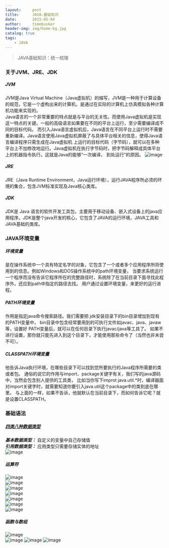 ```yaml
---
layout:     post
title:      JAVA-基础知识
date:       2015-05-04
author:     timebusker
header-img: img/home-bg.jpg
catalog: true
tags:
    - JAVA
---
```


> JAVA基础知识：统一梳理

### 关于JVM、JRE、JDK
##### JVM   
JVM是Java Virtual Machine（Java虚拟机）的缩写，JVM是一种用于计算设备的规范，它是一个虚构出来的计算机，是通过在实际的计算机上仿真模拟各种计算机功能来实现的。      
Java语言的一个非常重要的特点就是与平台的无关性。而使用Java虚拟机是实现这一特点的关键。一般的高级语言如果要在不同的平台上运行，至少需要编译成不同的目标代码。
而引入Java语言虚拟机后，Java语言在不同平台上运行时不需要重新编译。Java语言使用Java虚拟机屏蔽了与具体平台相关的信息，使得Java语言编译程序只需生成在Java虚拟机
上运行的目标代码（字节码），就可以在多种平台上不加修改地运行。Java虚拟机在执行字节码时，把字节码解释成具体平台上的机器指令执行。这就是Java的能够“一次编译，
到处运行”的原因。
![image](/img/java-coding/1/1.png)    

##### JRE  
JRE（Java Runtime Environment，Java运行环境），运行JAVA程序所必须的环境的集合，包含JVM标准实现及Java核心类库。   

##### JDK  
JDK是 Java 语言的软件开发工具包，主要用于移动设备、嵌入式设备上的java应用程序。JDK是整个java开发的核心，它包含了JAVA的运行环境，JAVA工具和JAVA基础的类库。  

### JAVA环境变量
##### 环境变量  
是在操作系统中一个具有特定名字的对象，它包含了一个或者多个应用程序所将使用到的信息。例如Windows和DOS操作系统中的path环境变量，
当要求系统运行一个程序而没有告诉它程序所在的完整路径时，系统除了在当前目录下面寻找此程序外，还应到path中指定的路径去找。
用户通过设置环境变量，来更好的运行进程。   

##### PATH环境变量  
作用是指定java命令搜索路径。我们需要把 jdk安装目录下的bin目录增加到现有的PATH变量中，
bin目录中包含经常要用到的可执行文件如javac、java、javaw等，设置好 PATH变量后，就可以在任何目录下执行javac/java等工具了。
如果不进行设置，那你就只能先进入到这个目录下，才能使用那些命令了（当然也非未尝不可）。   

##### CLASSPATH环境变量   
他告诉Java执行环境，在哪些目录下可以找到您所要执行的Java程序所需要的类或者包。
通俗的说它的作用与import、package关键字有关，我们写的java源码中，当然会包含别人提供的工具类，
比如当你写下improt java.util.*时，编译器面对import关键字时，就需要知道你要引入java.util这个package中的类到底在哪里。
与上面的一样，如果不告诉，他就默认在当前目录下，而如何告诉它呢？就是设置CLASSPATH。  

### 基础语法   
##### [四类八种数据类型](http://www.cnblogs.com/simplefrog/archive/2012/07/15/2592011.html)
___基本数据类型：___ 自定义的变量中自己存储值   
___引用数据类型：___ 应用类型只需要存储实体的地址  
![image](/img/java-coding/1/2.png)   

##### 运算符 
![image](/img/java-coding/1/3.png)   
![image](/img/java-coding/1/4.png)   
![image](/img/java-coding/1/5.png)   
![image](/img/java-coding/1/6.png)  
![image](/img/java-coding/1/7.png)   
![image](/img/java-coding/1/8.png)  
![image](/img/java-coding/1/9.png)   

##### 函数与数组
![image](/img/java-coding/1/10.png)  
![image](/img/java-coding/1/11.png) 
![image](/img/java-coding/1/12.png) 
![image](/img/java-coding/1/13.png)   